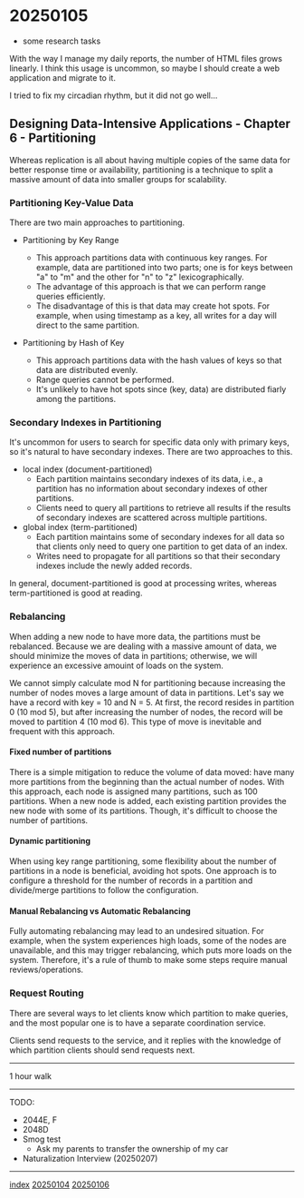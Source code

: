 <head><meta name="viewport" content="width=device-width, initial-scale=1.0, user-scalable=yes" /><meta charset="UTF-8"></head>

# 20250105

- some research tasks

With the way I manage my daily reports, the number of HTML files grows linearly. I think this usage is uncommon, so maybe I should create a web application and migrate to it.

I tried to fix my circadian rhythm, but it did not go well...

## Designing Data-Intensive Applications - Chapter 6 - Partitioning

Whereas replication is all about having multiple copies of the same data for better response time or availability, partitioning is a technique to split a massive amount of data into smaller groups for scalability.

### Partitioning Key-Value Data

There are two main approaches to partitioning.

- Partitioning by Key Range
	- This approach partitions data with continuous key ranges. For example, data are partitioned into two parts; one is for keys between "a" to "m" and the other for "n" to "z" lexicographically.
	- The advantage of this approach is that we can perform range queries efficiently.
	- The disadvantage of this is that data may create hot spots. For example, when using timestamp as a key, all writes for a day will direct to the same partition.

- Partitioning by Hash of Key
	- This approach partitions data with the hash values of keys so that data are distributed evenly.
	- Range queries cannot be performed.
	- It's unlikely to have hot spots since (key, data) are distributed fiarly among the partitions.

### Secondary Indexes in Partitioning

It's uncommon for users to search for specific data only with primary keys, so it's natural to have secondary indexes. There are two approaches to this.

- local index (document-partitioned)
	- Each partition maintains secondary indexes of its data, i.e., a partition has no information about secondary indexes of other partitions.
	- Clients need to query all partitions to retrieve all results if the results of secondary indexes are scattered across multiple partitions.
- global index (term-partitioned)
	- Each partition maintains some of secondary indexes for all data so that clients only need to query one partition to get data of an index.
	- Writes need to propagate for all partitions so that their secondary indexes include the newly added records.

In general, document-partitioned is good at processing writes, whereas term-partitioned is good at reading.

### Rebalancing

When adding a new node to have more data, the partitions must be rebalanced. Because we are dealing with a massive amount of data, we should minimize the moves of data in partitions; otherwise, we will experience an excessive amouint of loads on the system. 

We cannot simply calculate mod N for partitioning because increasing the number of nodes moves a large amount of data in partitions. Let's say we have a record with key = 10 and N = 5. At first, the record resides in partition 0 (10 mod 5), but after increasing the number of nodes, the record will be moved to partition 4 (10 mod 6). This type of move is inevitable and frequent with this approach. 

#### Fixed number of partitions

There is a simple mitigation to reduce the volume of data moved: have many more partitions from the beginning than the actual number of nodes. With this approach, each node is assigned many partitions, such as 100 partitions. When a new node is added, each existing partition provides the new node with some of its partitions. Though, it's difficult to choose the number of partitions.

#### Dynamic partitioning

When using key range partitioning, some flexibility about the number of partitions in a node is beneficial, avoiding hot spots. One approach is to configure a threshold for the number of records in a partition and divide/merge partitions to follow the configuration.

#### Manual Rebalancing vs Automatic Rebalancing

Fully automating rebalancing may lead to an undesired situation. For example, when the system experiences high loads, some of the nodes are unavailable, and this may trigger rebalancing, which puts more loads on the system. Therefore, it's a rule of thumb to make some steps require manual reviews/operations.

### Request Routing

There are several ways to let clients know which partition to make queries, and the most popular one is to have a separate coordination service.

Clients send requests to the service, and it replies with the knowledge of which partition clients should send requests next.

---

1 hour walk

---

TODO:

- 2044E, F
- 2048D
- Smog test
	- Ask my parents to transfer the ownership of my car
- Naturalization Interview (20250207)

---

[index](../../index.html)
[20250104](20250104.html)
[20250106](20250106.html)
